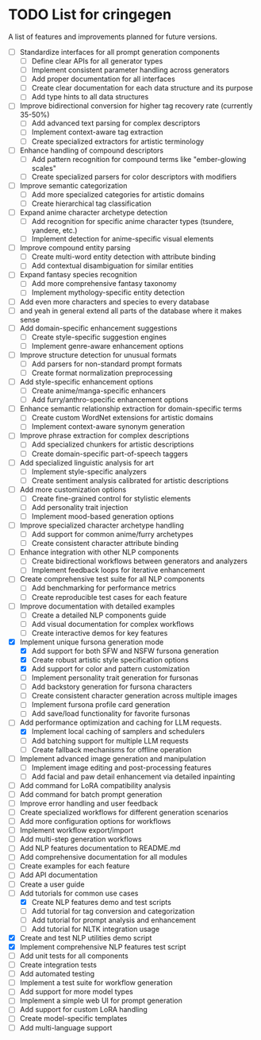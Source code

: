 # TODO List for cringegen

A list of features and improvements planned for future versions.

- [ ] Standardize interfaces for all prompt generation components
  - [ ] Define clear APIs for all generator types
  - [ ] Implement consistent parameter handling across generators
  - [ ] Add proper documentation for all interfaces
  - [ ] Create clear documentation for each data structure and its purpose
  - [ ] Add type hints to all data structures
- [ ] Improve bidirectional conversion for higher tag recovery rate (currently 35-50%)
  - [ ] Add advanced text parsing for complex descriptors
  - [ ] Implement context-aware tag extraction
  - [ ] Create specialized extractors for artistic terminology
- [ ] Enhance handling of compound descriptors
  - [ ] Add pattern recognition for compound terms like "ember-glowing scales"
  - [ ] Create specialized parsers for color descriptors with modifiers
- [ ] Improve semantic categorization
  - [ ] Add more specialized categories for artistic domains
  - [ ] Create hierarchical tag classification
- [ ] Expand anime character archetype detection
  - [ ] Add recognition for specific anime character types (tsundere, yandere, etc.)
  - [ ] Implement detection for anime-specific visual elements
- [ ] Improve compound entity parsing
  - [ ] Create multi-word entity detection with attribute binding
  - [ ] Add contextual disambiguation for similar entities
- [ ] Expand fantasy species recognition
  - [ ] Add more comprehensive fantasy taxonomy
  - [ ] Implement mythology-specific entity detection
- [ ] Add even more characters and species to every database
- [ ] and yeah in general extend all parts of the database where it makes sense
- [ ] Add domain-specific enhancement suggestions
  - [ ] Create style-specific suggestion engines
  - [ ] Implement genre-aware enhancement options
- [ ] Improve structure detection for unusual formats
  - [ ] Add parsers for non-standard prompt formats
  - [ ] Create format normalization preprocessing
- [ ] Add style-specific enhancement options
  - [ ] Create anime/manga-specific enhancers
  - [ ] Add furry/anthro-specific enhancement options
- [ ] Enhance semantic relationship extraction for domain-specific terms
  - [ ] Create custom WordNet extensions for artistic domains
  - [ ] Implement context-aware synonym generation
- [ ] Improve phrase extraction for complex descriptions
  - [ ] Add specialized chunkers for artistic descriptions
  - [ ] Create domain-specific part-of-speech taggers
- [ ] Add specialized linguistic analysis for art
  - [ ] Implement style-specific analyzers
  - [ ] Create sentiment analysis calibrated for artistic descriptions
- [ ] Add more customization options
  - [ ] Create fine-grained control for stylistic elements
  - [ ] Add personality trait injection
  - [ ] Implement mood-based generation options
- [ ] Improve specialized character archetype handling
  - [ ] Add support for common anime/furry archetypes
  - [ ] Create consistent character attribute binding
- [ ] Enhance integration with other NLP components
  - [ ] Create bidirectional workflows between generators and analyzers
  - [ ] Implement feedback loops for iterative enhancement
- [ ] Create comprehensive test suite for all NLP components
  - [ ] Add benchmarking for performance metrics
  - [ ] Create reproducible test cases for each feature
- [ ] Improve documentation with detailed examples
  - [ ] Create a detailed NLP components guide
  - [ ] Add visual documentation for complex workflows
  - [ ] Create interactive demos for key features
- [x] Implement unique fursona generation mode
  - [x] Add support for both SFW and NSFW fursona generation
  - [x] Create robust artistic style specification options
  - [x] Add support for color and pattern customization
  - [ ] Implement personality trait generation for fursonas
  - [ ] Add backstory generation for fursona characters
  - [ ] Create consistent character generation across multiple images
  - [ ] Implement fursona profile card generation
  - [ ] Add save/load functionality for favorite fursonas
- [ ] Add performance optimization and caching for LLM requests.
  - [x] Implement local caching of samplers and schedulers
  - [ ] Add batching support for multiple LLM requests
  - [ ] Create fallback mechanisms for offline operation
- [ ] Implement advanced image generation and manipulation
  - [ ] Implement image editing and post-processing features
  - [ ] Add facial and paw detail enhancement via detailed inpainting
- [ ] Add command for LoRA compatibility analysis
- [ ] Add command for batch prompt generation
- [ ] Improve error handling and user feedback
- [ ] Create specialized workflows for different generation scenarios
- [ ] Add more configuration options for workflows
- [ ] Implement workflow export/import
- [ ] Add multi-step generation workflows
- [ ] Add NLP features documentation to README.md
- [ ] Add comprehensive documentation for all modules
- [ ] Create examples for each feature
- [ ] Add API documentation
- [ ] Create a user guide
- [ ] Add tutorials for common use cases
  - [x] Create NLP features demo and test scripts
  - [ ] Add tutorial for tag conversion and categorization
  - [ ] Add tutorial for prompt analysis and enhancement
  - [ ] Add tutorial for NLTK integration usage
- [x] Create and test NLP utilities demo script
- [x] Implement comprehensive NLP features test script
- [ ] Add unit tests for all components
- [ ] Create integration tests
- [ ] Add automated testing
- [ ] Implement a test suite for workflow generation
- [ ] Add support for more model types
- [ ] Implement a simple web UI for prompt generation
- [ ] Add support for custom LoRA handling
- [ ] Create model-specific templates
- [ ] Add multi-language support
